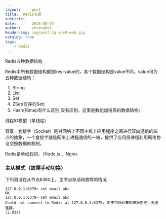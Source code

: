 ```yaml
---
layout:     post
title:	Redis专题
subtitle: 	
date:       2018-08-29
author:     chuangkel
header-img: img/post-bg-ios9-web.jpg
catalog: true
tags:
    - Redis
---
```






Redis五种数据结构

Redis中所有数据结构都是key-value的，各个数据结构是value不同，value可为五种数据结构：

1. String
2. List
3. Set
4. ZSet(有序的Set)
5. Hash(和map有什么区别,没有区别，这里是数组加链表的数据结构)



线程IO模型（单线程）

背景：套接字（Socket）是对网络上不同主机上应用程序之间进行双向通信的端点的抽象，一个套接字就是网络上进程通信的一端，提供了应用层进程利用网络协议交换数据的机制。

Redis是单线程的，（Node.js 、Ngnix

### 主从模式（故障手动切换）

下列测试在从节点6380上，主节点存活和故障的情况

```
127.0.0.1:6379> set email abc
OK
127.0.0.1:6379> set email abc
Could not connect to Redis at 127.0.0.1:6379: 由于目标计算机积极拒绝，无法连接。
(2.02s)
```



